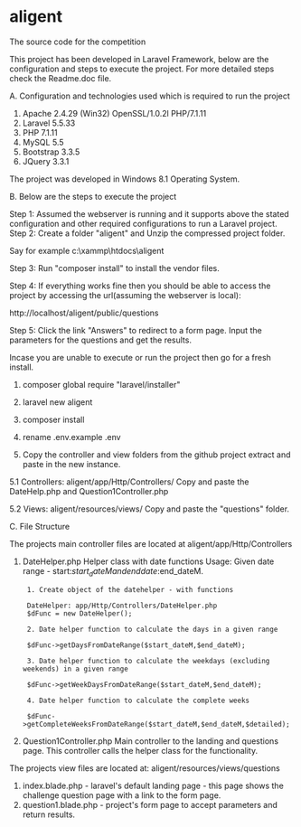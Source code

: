 # aligent
The source code for the competition

This project has been developed in Laravel Framework, below are the configuration and steps to execute the project. For more detailed steps check the Readme.doc file.

A. Configuration and technologies used which is required to run the project

1. Apache	2.4.29 (Win32) OpenSSL/1.0.2l PHP/7.1.11
2. Laravel	5.5.33
3. PHP	7.1.11
4. MySQL	5.5
5. Bootstrap	3.3.5
6. JQuery	3.3.1

The project was developed in Windows 8.1 Operating System.

B. Below are the steps to execute the project

Step 1: Assumed the webserver is running and it supports above the stated configuration and other required configurations to run a Laravel project.
Step 2: Create a folder "aligent" and Unzip the compressed project folder. 

Say for example  c:\xammp\htdocs\aligent

Step 3: Run "composer install" to install the vendor files. 

Step 4:  If everything works fine then you should be able to access the project by accessing the url(assuming the webserver is local): 

http://localhost/aligent/public/questions

Step 5: Click the link "Answers" to redirect to a form page. Input the parameters for the questions and get the results.
 
Incase you are unable to execute or run the project then go for a fresh install.

1. composer global require "laravel/installer"

2. laravel new aligent

3. composer install 

4. rename .env.example .env

5. Copy the controller and view folders from the github project extract and paste in the new instance.

5.1 Controllers: aligent/app/Http/Controllers/
Copy and paste the DateHelp.php and Question1Controller.php

5.2 Views: aligent/resources/views/
Copy and paste the "questions" folder.

C. File Structure

The projects main controller files are located at aligent/app/Http/Controllers

1. DateHelper.php
Helper class with date functions
Usage:
Given date range - start:$start_dateM and end date:$end_dateM.
		
		1. Create object of the datehelper - with functions 
		
		DateHelper: app/Http/Controllers/DateHelper.php
		$dFunc = new DateHelper();
		
		2. Date helper function to calculate the days in a given range
		
		$dFunc->getDaysFromDateRange($start_dateM,$end_dateM);
		
		3. Date helper function to calculate the weekdays (excluding weekends) in a given range
		
		$dFunc->getWeekDaysFromDateRange($start_dateM,$end_dateM);
		
		4. Date helper function to calculate the complete weeks
		 
		$dFunc->getCompleteWeeksFromDateRange($start_dateM,$end_dateM,$detailed);


2. Question1Controller.php
Main controller to the landing and questions page. This controller calls the helper class for the functionality.

The projects view files are located at: aligent/resources/views/questions

1. index.blade.php - laravel's default landing page - this page shows the challenge question page with a link to the form page.
2. question1.blade.php - project's form page to accept parameters and return results.

